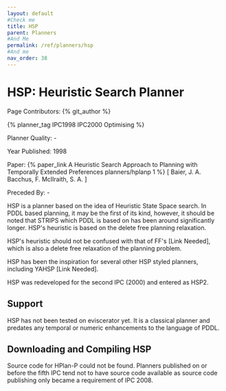 ```yaml
---
layout: default
#Check me
title: HSP
parent: Planners
#And Me
permalink: /ref/planners/hsp
#And me
nav_order: 38
---
```

# HSP: Heuristic Search Planner

Page Contributors: {% git_author %}

{% planner_tag IPC1998 IPC2000 Optimising %}

Planner Quality: -

Year Published: 1998

Paper: {% paper_link A Heuristic Search Approach to Planning with Temporally Extended Preferences planners/hplanp 1 %} [ Baier, J. A. Bacchus, F. McIlraith, S. A. ]

Preceded By: -

HSP is a planner based on the idea of Heuristic State Space search. In PDDL based planning, it may be the first of its kind, however, it should be noted that STRIPS which PDDL is based on has been around significantly longer. HSP's heuristic is based on the delete free planning relaxation.

HSP's heuristic should not be confused with that of FF's [Link Needed], which is also a delete free relaxation of the planning problem. 

HSP has been the inspiration for several other HSP styled planners, including YAHSP [Link Needed].

HSP was redeveloped for the second IPC (2000) and entered as HSP2.

## Support

HSP has not been tested on eviscerator yet. It is a classical planner and predates any temporal or numeric enhancements to the language of PDDL.

## Downloading and Compiling HSP

Source code for HPlan-P could not be found. Planners published on or before the fifth IPC tend not to have source code available as source code publishing only became a requirement of IPC 2008.